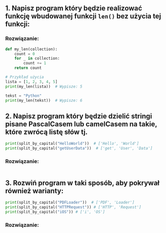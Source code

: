 ## 1. Napisz program który będzie realizować funkcję wbudowanej funkcji `len()` bez użycia tej funkcji:

### Rozwiązanie:
```python
def my_len(collection):
    count = 0
    for _ in collection:
        count += 1
    return count

# Przykład użycia
lista = [1, 2, 3, 4, 5]
print(my_len(lista))  # Wypisze: 5

tekst = "Python"
print(my_len(tekst))  # Wypisze: 6
```

## 2. Napisz program który będzie dzielić stringi pisane PascalCasem lub camelCasem na takie, które zwrócą listę słów tj.

```python
print(split_by_capital("HelloWorld"))  # ['Hello', 'World']
print(split_by_capital("getUserData"))  # ['get', 'User', 'Data']
```
### Rozwiązanie:
```python
```

## 3. Rozwiń program w taki sposób, aby pokrywał również warianty:
```python
print(split_by_capital("PDFLoader"))  # ['PDF', 'Loader']
print(split_by_capital("HTTPRequest")) # ['HTTP', 'Request']
print(split_by_capital("iOS")) # ['i', 'OS']
```

### Rozwiązanie:
```python
```
